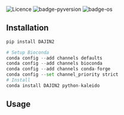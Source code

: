 ![Licence](https://img.shields.io/badge/License-MIT-9cf.svg?style=flat-square)
![badge-pyversion](https://img.shields.io/badge/Python-3.7--3.11-blue?style=flat-square)
![badge-os](https://img.shields.io/badge/OS-%F0%9F%AA%9F%F0%9F%90%A7%20/%20%F0%9F%8D%8E%20/%20%F0%9F%90%A7-dddddd?style=flat-square)

## Installation

```python
pip install DAJIN2
```

```python
# Setup Bioconda
conda config --add channels defaults
conda config --add channels bioconda
conda config --add channels conda-forge
conda config --set channel_priority strict
# Install
conda install DAJIN2 python-kaleido
```

## Usage

